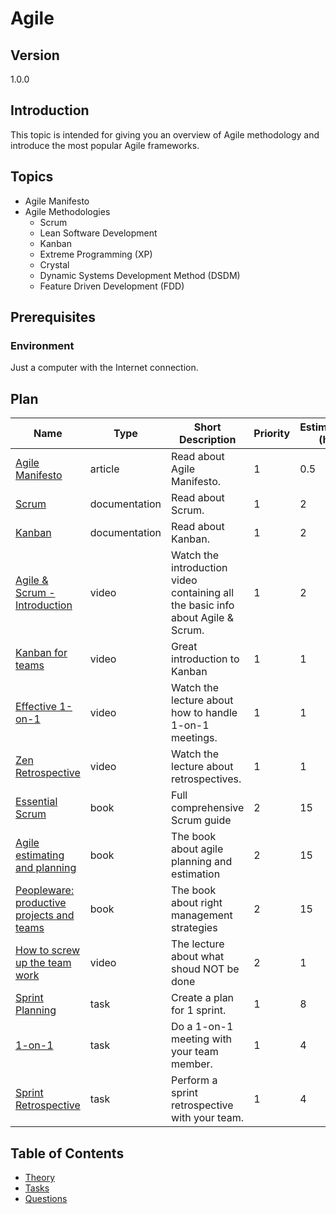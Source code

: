 # Agile

## Version

1.0.0

## Introduction

This topic is intended for giving you an overview of Agile methodology and introduce the most popular Agile
frameworks.

## Topics

* Agile Manifesto
* Agile Methodologies
  * Scrum
  * Lean Software Development
  * Kanban
  * Extreme Programming (XP)
  * Crystal
  * Dynamic Systems Development Method (DSDM)
  * Feature Driven Development (FDD)

## Prerequisites

### Environment

Just a computer with the Internet connection.

## Plan

| Name                                                                                                                                                             | Type          | Short Description                                                               | Priority | Estimation (h) |
| ---------------------------------------------------------------------------------------------------------------------------------------------------------------- | ------------- | ------------------------------------------------------------------------------- | -------- | -------------- |
| [Agile Manifesto](https://agilemanifesto.org/iso/en/manifesto.html)                                                                                              | article       | Read about Agile Manifesto.                                                     | 1        | 0.5            |
| [Scrum](https://www.atlassian.com/agile/scrum)                                                                                                                   | documentation | Read about Scrum.                                                               | 1        | 2              |
| [Kanban](https://www.atlassian.com/agile/kanban)                                                                                                                 | documentation | Read about Kanban.                                                              | 1        | 2              |
| [Agile & Scrum - Introduction](https://www.youtube.com/watch?v=2uFA3f74D0Q)                                                                                      | video         | Watch the introduction video containing all the basic info about Agile & Scrum. | 1        | 2              |
| [Kanban for teams](https://www.youtube.com/watch?v=vkDJ49zhQkg)                                                                                                  | video         | Great introduction to Kanban                                                    | 1        | 1              |
| [Effective 1-on-1](https://www.youtube.com/watch?v=oWNgix2sNJ8)                                                                                                  | video         | Watch the lecture about how to handle 1-on-1 meetings.                          | 1        | 1              |
| [Zen Retrospective](https://www.youtube.com/watch?v=nuCBH65VQKY)                                                                                                 | video         | Watch the lecture about retrospectives.                                         | 1        | 1              |
| [Essential Scrum](https://github.com/manish-old/ebooks-2/raw/master/essential-scrum-a-practical-guide-to-the-most-popular-agile-process.9780137043293.57714.pdf) | book          | Full comprehensive Scrum guide                                                  | 2        | 15             |
| [Agile estimating and planning](http://maxima-library.org/component/maxlib/b/454913?format=read)                                                                 | book          | The book about agile planning and estimation                                    | 2        | 15             |
| [Peopleware: productive projects and teams](http://www.e-reading.club/book.php?book=21492)                                                                       | book          | The book about right management strategies                                      | 2        | 15             |
| [How to screw up the team work](https://www.youtube.com/watch?v=2yG1MUf2boc)                                                                                     | video         | The lecture about what shoud NOT be done                                        | 2        | 1              |
| [Sprint Planning](./tasks/sprint-planning/readme.md)                                                                                                             | task          | Create a plan for 1 sprint.                                                     | 1        | 8              |
| [1-on-1](./tasks/1-on-1/readme.md)                                                                                                                               | task          | Do a 1-on-1 meeting with your team member.                                      | 1        | 4              |
| [Sprint Retrospective](./tasks/retro/readme.md)                                                                                                                  | task          | Perform a sprint retrospective with your team.                                  | 1        | 4              |

## Table of Contents

* [Theory](./theory/readme.md)
* [Tasks](./tasks/readme.md)
* [Questions](./questions/readme.md)
